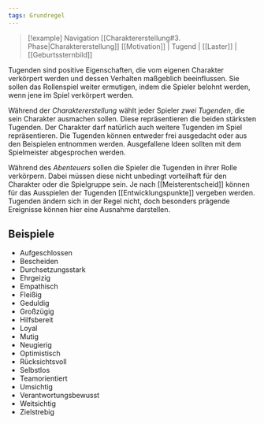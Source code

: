 ```yaml
---
tags: Grundregel
---
```

> [!example] Navigation 
>  [[Charaktererstellung#3. Phase|Charaktererstellung]]
>  [[Motivation]] | Tugend | [[Laster]] | [[Geburtssternbild]]

Tugenden sind positive Eigenschaften, die vom eigenen Charakter verkörpert werden und dessen Verhalten maßgeblich beeinflussen. Sie sollen das Rollenspiel weiter ermutigen, indem die Spieler belohnt werden, wenn jene im Spiel verkörpert werden.

Während der *Charaktererstellung* wählt jeder Spieler *zwei Tugenden*, die sein Charakter ausmachen sollen. Diese repräsentieren die beiden stärksten Tugenden. Der Charakter darf natürlich auch weitere Tugenden im Spiel repräsentieren. Die Tugenden können entweder frei ausgedacht oder aus den Beispielen entnommen werden. Ausgefallene Ideen sollten mit dem Spielmeister abgesprochen werden.

Während des *Abenteuers* sollen die Spieler die Tugenden in ihrer Rolle verkörpern. Dabei müssen diese nicht unbedingt vorteilhaft für den Charakter oder die Spielgruppe sein. Je nach [[Meisterentscheid]] können für das Ausspielen der Tugenden [[Entwicklungspunkte]] vergeben werden. Tugenden ändern sich in der Regel nicht, doch besonders prägende Ereignisse können hier eine Ausnahme darstellen.


## Beispiele
- Aufgeschlossen
- Bescheiden
- Durchsetzungsstark
- Ehrgeizig
- Empathisch
- Fleißig
- Geduldig
- Großzügig
- Hilfsbereit
- Loyal
- Mutig
- Neugierig
- Optimistisch
- Rücksichtsvoll
- Selbstlos
- Teamorientiert
- Umsichtig
- Verantwortungsbewusst
- Weitsichtig
- Zielstrebig

